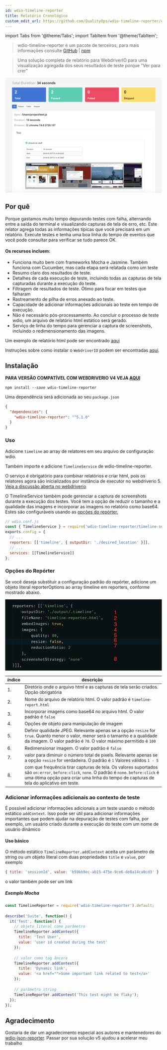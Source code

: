 ```yaml
---
id: wdio-timeline-reporter
title: Relatório Cronológico
custom_edit_url: https://github.com/QualityOps/wdio-timeline-reporter/edit/master/README.md
---
```


import Tabs from '@theme/Tabs';
import TabItem from '@theme/TabItem';

> wdio-timeline-reporter é um pacote de terceiros, para mais informações consulte [GitHub](https://github.com/QualityOps/wdio-timeline-reporter) | [npm](https://www.npmjs.com/package/wdio-timeline-reporter)


> Uma solução completa de relatório para WebdriverIO para uma visualização agregada dos seus resultados de teste porque "Ver para crer"

![example.png](https://github.com/QualityOps/wdio-timeline-reporter/blob/master/./images/example.png)

## Por quê

Porque gastamos muito tempo depurando testes com falha, alternando entre a saída do terminal e visualizando capturas de tela de erro, etc. Este relator agrega todas as informações típicas que você precisará em um relatório. Execute testes e tenha uma boa linha do tempo de eventos que você pode consultar para verificar se tudo parece OK.

#### Os recursos incluem:

- Funciona muito bem com frameworks Mocha e Jasmine. Também funciona com Cucumber, mas cada etapa será relatada como um teste
- Resumo claro dos resultados de teste.
- Detalhes de cada execução de teste, incluindo todas as capturas de tela capturadas durante a execução do teste.
- Filtragem de resultados de teste. Ótimo para focar em testes que falharam
- Rastreamento de pilha de erros anexado ao teste.
- Capacidade de adicionar informações adicionais ao teste em tempo de execução.
- Não é necessário pós-processamento. Ao concluir o processo de teste wdio, um arquivo de relatório html estático será gerado.
- Serviço de linha do tempo para gerenciar a captura de screenshots, incluindo o redimensionamento das imagens.

Um exemplo de relatório html pode ser encontrado [aqui](http://htmlpreview.github.io/?https://github.com/QualityOps/wdio-timeline-reporter/blob/master/images/example-timeline-report.html)

Instruções sobre como instalar o `WebdriverIO` podem ser encontradas [aqui](http://webdriver.io/guide/getstarted/install.html).

## Instalação

**PARA VERSÃO COMPATÍVEL COM WEBDRIVERIO V4 VEJA [AQUI](https://github.com/QualityOps/wdio-timeline-reporter/tree/v4)**

```shell
npm install --save wdio-timeline-reporter
```

Uma dependência será adicionada ao seu `package.json`

```json
{
  "dependencies": {
    "wdio-timeline-reporter": "^5.1.0"
  }
}
```

### Uso

Adicione `timeline` ao array de relatores em seu arquivo de configuração wdio.

Também importe e adicione `TimelineService` de wdio-timeline-reporter.

O serviço é obrigatório para combinar relatórios e criar html, pois os relatores agora são inicializados por instância de executor no webdriverio 5. [Veja a discussão aberta no webdriverio](https://github.com/webdriverio/webdriverio/issues/3780)

O TimelineService também pode gerenciar a captura de screenshots durante a execução dos testes. Você tem a opção de reduzir o tamanho e a qualidade das imagens e incorporar as imagens no relatório como base64. Estes são configuráveis usando as [opções do repórter.](#reporter-options)

```js
// wdio.conf.js
const { TimelineService } = require('wdio-timeline-reporter/timeline-service');
exports.config = {
  // ...
  reporters: [['timeline', { outputDir: './desired_location' }]],
  // ...
  services: [[TimelineService]]
};
```

### Opções do Repórter

Se você deseja substituir a configuração padrão do repórter, adicione um objeto literal reporterOptions ao array timeline em reporters, conforme mostrado abaixo.

![reporter-options.png](https://github.com/QualityOps/wdio-timeline-reporter/blob/master/./images/reporter-options.png)

| índice | descrição                                                                                                                                                                                             |
| ----- | ----------------------------------------------------------------------------------------------------------------------------------------------------------------------------------------------------- |
| 1.    | Diretório onde o arquivo html e as capturas de tela serão criados. Opção obrigatória                                                                                                                  |
| 2.    | Nome do arquivo de relatório html. O valor padrão é `timeline-report.html`                                                                                                                             |
| 3.    | Incorporar imagens como base64 no arquivo html. O valor padrão é `false`                                                                                                                               |
| 4.    | Opções de objeto para manipulação de imagem                                                                                                                                                            |
| 5.    | Definir qualidade JPEG. Relevante apenas se a opção `resize` for `true`. Quanto menor o valor, menor será o tamanho e a qualidade da imagem. O valor padrão é `70`. O valor máximo permitido é `100`   |
| 6.    | Redimensionar imagem. O valor padrão é `false`                                                                                                                                                        |
| 7.    | valor para diminuir o número total de pixels. Relevante apenas se a opção `resize` for verdadeira. O padrão é `1` Valores válidos `1 - 5`                                                              |
| 8.    | com que frequência tirar capturas de tela. Os valores suportados são `on:error`, `before:click`, `none`. O padrão é `none`. `before:click` é uma ótima opção para criar uma linha do tempo de capturas de tela do aplicativo em teste. |

### Adicionar informações adicionais ao contexto de teste

É possível adicionar informações adicionais a um teste usando o método estático `addContext`. Isso pode ser útil para adicionar informações importantes que podem ajudar na depuração de testes com falha, por exemplo, um usuário criado durante a execução do teste com um nome de usuário dinâmico

#### Uso básico

O método estático `TimelineReporter.addContext` aceita um parâmetro de string ou um objeto literal com duas propriedades `title` e `value`, por exemplo

```js
{ title: 'sessionId', value: 'b59bb9ec-ab15-475e-9ce6-de8a14ca0cd3' }
```

o valor também pode ser um link

##### Exemplo Mocha

```js
const TimelineReporter = require('wdio-timeline-reporter').default;

describe('Suite', function() {
  it('Test', function() {
    // objeto literal como parâmetro
    TimelineReporter.addContext({
      title: 'Test User',
      value: 'user id created during the test'
    });

    // valor como tag âncora
    TimelineReporter.addContext({
      title: 'Dynamic link',
      value: '<a href="">Some important link related to test</a>'
    });

    // parâmetro string
    TimelineReporter.addContext('This test might be flaky');
  });
});
```

## Agradecimento

Gostaria de dar um agradecimento especial aos autores e mantenedores do [wdio-json-reporter](https://github.com/fijijavis/wdio-json-reporter). Passar por sua solução v5 ajudou a acelerar meu trabalho